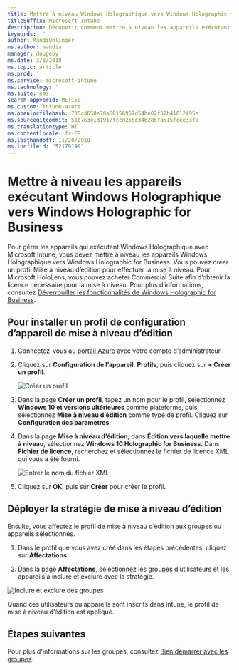 ```yaml
---
title: Mettre à niveau Windows Holographique vers Windows Holographic for Business
titleSuffix: Microsoft Intune
description: Découvrir comment mettre à niveau les appareils exécutant Windows Holographique vers Windows Holographic for Business
keywords: ''
author: MandiOhlinger
ms.author: mandia
manager: dougeby
ms.date: 3/6/2018
ms.topic: article
ms.prod: ''
ms.service: microsoft-intune
ms.technology: ''
ms.suite: ems
search.appverid: MET150
ms.custom: intune-azure
ms.openlocfilehash: 735cd658e78a68156957d54be02f32b41812495e
ms.sourcegitcommit: 51b763e131917fccd255c346286fa515fcee33f0
ms.translationtype: HT
ms.contentlocale: fr-FR
ms.lasthandoff: 11/20/2018
ms.locfileid: "52179199"
---
```

# <a name="upgrade-devices-running-windows-holographic-to-windows-holographic-for-business"></a>Mettre à niveau les appareils exécutant Windows Holographique vers Windows Holographic for Business


Pour gérer les appareils qui exécutent Windows Holographique avec Microsoft Intune, vous devez mettre à niveau les appareils Windows Holographique vers Windows Holographic for Business. Vous pouvez créer un profil Mise à niveau d’édition pour effectuer la mise à niveau. Pour Microsoft HoloLens, vous pouvez acheter Commercial Suite afin d’obtenir la licence nécessaire pour la mise à niveau. Pour plus d’informations, consultez [Déverrouiller les fonctionnalités de Windows Holographic for Business](https://docs.microsoft.com/hololens/hololens-upgrade-enterprise).

## <a name="to-set-up-an-edition-upgrade-device-configuration-profile"></a>Pour installer un profil de configuration d’appareil de mise à niveau d’édition

1. Connectez-vous au [portail Azure](https://portal.azure.com) avec votre compte d’administrateur.


2.  Cliquez sur **Configuration de l’appareil**, **Profils**, puis cliquez sur **+ Créer un profil**.

    ![Créer un profil](media/Holographic-create-profile.png)

3.  Dans la page **Créer un profil**, tapez un nom pour le profil, sélectionnez **Windows 10 et versions ultérieures** comme plateforme, puis sélectionnez **Mise à niveau d’édition** comme type de profil. Cliquez sur **Configuration des paramètres**.

5. Dans la page **Mise à niveau d’édition**, dans **Édition vers laquelle mettre à niveau**, sélectionnez **Windows 10 Holographic for Business**. Dans **Fichier de licence**, recherchez et sélectionnez le fichier de licence XML qui vous a été fourni.

    ![Entrer le nom du fichier XML](media/Holographic-edition-upgrade.png)
 
5.  Cliquez sur **OK**, puis sur **Créer** pour créer le profil.


## <a name="deploy-the-edition-upgrade-policy"></a>Déployer la stratégie de mise à niveau d’édition

Ensuite, vous affectez le profil de mise à niveau d’édition aux groupes ou appareils sélectionnés.

1. Dans le profil que vous avez créé dans les étapes précédentes, cliquez sur **Affectations**.

2. Dans la page **Affectations**, sélectionnez les groupes d’utilisateurs et les appareils à inclure et exclure avec la stratégie.

![Inclure et exclure des groupes](media/Holographic-groups.PNG)

Quand ces utilisateurs ou appareils sont inscrits dans Intune, le profil de mise à niveau d’édition est appliqué. 

## <a name="next-steps"></a>Étapes suivantes

Pour plus d'informations sur les groupes, consultez [Bien démarrer avec les groupes](get-started-groups.md).


